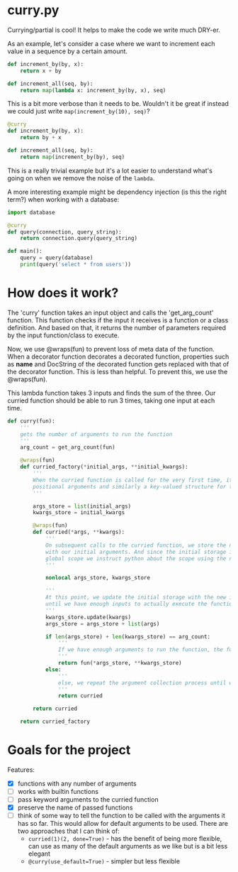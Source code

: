 # curry.py

Currying/partial is cool! It helps to make the code we write much DRY-er.

As an example, let's consider a case where we want to increment each value in a sequence by a certain amount.

```python
def increment_by(by, x):
    return x + by

def increment_all(seq, by):
    return map(lambda x: increment_by(by, x), seq)
```

This is a bit more verbose than it needs to be. Wouldn't it be great if instead we could just write `map(increment_by(10), seq)`?

```python
@curry
def increment_by(by, x):
    return by + x

def increment_all(seq, by):
    return map(increment_by(by), seq)
```

This is a really trivial example but it's a lot easier to understand what's going on when we remove the noise of the `lambda`.

A more interesting example might be dependency injection (is this the right term?) when working with a database:

```python
import database

@curry
def query(connection, query_string):
    return connection.query(query_string)

def main():
    query = query(database)
    print(query('select * from users'))
```

# How does it work?

The 'curry' function takes an input object and calls the 'get_arg_count' function. This function checks if the input it receives is a function or a class definition. And based on that, it returns the number of parameters required by the input function/class to execute.

Now, we use @wraps(fun) to prevent loss of meta data of the function. When a decorator function decorates a decorated function, properties such as __name__ and DocString of the decorated function gets replaced with that of the decorator function. This is less than helpful. To prevent this, we use the @wraps(fun).

This lambda function takes 3 inputs and finds the sum of the three. Our curried function should be able to run 3 times, taking one input at each time.

```python
def curry(fun):
    '''
    gets the number of arguments to run the function
    '''
    arg_count = get_arg_count(fun)

    @wraps(fun)
    def curried_factory(*initial_args, **initial_kwargs):
        '''
        When the curried function is called for the very first time, it creates a list to store the
        positional arguments and similarly a key-valued structure for the keyword arguments.
        '''

        args_store = list(initial_args)
        kwargs_store = initial_kwargs

        @wraps(fun)
        def curried(*args, **kwargs):
            '''
            On subsequent calls to the curried function, we store the new incoming arguments along
            with our initial arguments. And since the initial storage is neither in the local nor the
            global scope we instruct python about the scope using the nonlocal keyword.
            '''

            nonlocal args_store, kwargs_store

            '''
            At this point, we update the initial storage with the new inputs we obtain and we keep doing this
            until we have enough inputs to actually execute the function.
            '''
            kwargs_store.update(kwargs)
            args_store = args_store + list(args)

            if len(args_store) + len(kwargs_store) == arg_count:
                '''
                If we have enough arguments to run the function, the function gets executed
                '''
                return fun(*args_store, **kwargs_store)
            else:
                '''
                else, we repeat the argument collection process until we have enough arguments
                '''
                return curried

        return curried

    return curried_factory
 ```

# Goals for the project

Features:
* [x] functions with any number of arguments
* [ ] works with builtin functions
* [ ] pass keyword arguments to the curried function
* [x] preserve the name of passed functions
* [ ] think of some way to tell the function to be called with the arguments it has so far. This would allow for default arguments to be used. There are two approaches that I can think of:
  * `curried(1)(2, done=True)` - has the benefit of being more flexible, can use as many of the default arguments as we like but is a bit less elegant
  * `@curry(use_default=True)` - simpler but less flexible

